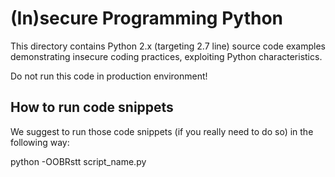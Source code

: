 # (In)secure Programming Python
This directory contains Python 2.x (targeting 2.7 line) source code examples demonstrating insecure coding practices, exploiting Python characteristics. 

Do not run this code in production environment!

## How to run code snippets
We suggest to run those code snippets (if you really need to do so) in the following way:

python -OOBRstt script_name.py 
